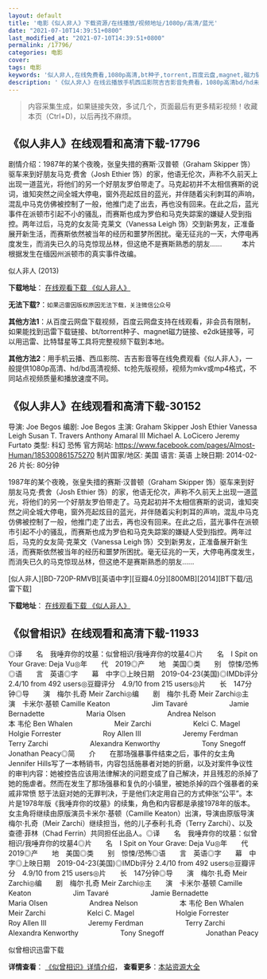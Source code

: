 ```yaml
---
layout: default
title: '电影《似人非人》下载资源/在线播放/视频地址/1080p/高清/蓝光'
date: "2021-07-10T14:39:51+0800"
last_modified_at: "2021-07-10T14:39:51+0800"
permalink: /17796/
categories: 电影
cover:
tags: 电影
keywords: '似人非人,在线免费看,1080p高清,bt种子,torrent,百度云盘,magnet,磁力链,迅雷下载资源'
description: '《似人非人》在线云播放手机西瓜影院吉吉影音免费看，1080p高清bd/hd未删减完整版和tc抢先枪版，mkv/mp4格式，附带bt/torrent种子、magnet/磁力链、百度云盘、网盘资源迅雷下载链接'
---
```


>内容采集生成，如果链接失效，多试几个，页面最后有更多精彩视频！收藏本页（Ctrl+D)，以后再找不麻烦。


## 《似人非人》在线观看和高清下载-17796

剧情介绍：1987年的某个夜晚，张皇失措的赛斯·汉普顿（Graham Skipper 饰）驱车来到好朋友马克·费舍（Josh Ethier 饰）的家，他语无伦次，声称不久前天上出现一道蓝光，将他们的另一个好朋友罗伯带走了。马克起初并不太相信赛斯的说词，谁知突然之间全城大停电，窗外亮起炫目的蓝光，并伴随着尖利刺耳的声响，混乱中马克仿佛被控制了一般，他推门走了出去，再也没有回来。在此之后，蓝光事件在派顿市引起不小的骚乱，而赛斯也成为罗伯和马克失踪案的嫌疑人受到指控。两年过后，马克的女友简·克莱文（Vanessa Leigh 饰）交到新男友，正准备展开新生活，而赛斯依然被当年的经历和噩梦所困扰。毫无征兆的一天，大停电再度发生，而消失已久的马克惊现丛林，但这绝不是赛斯熟悉的朋友……   　　本片根据发生在缅因州派顿市的真实事件改编。


似人非人 (2013)

**下载地址**： [在线观看下载 《似人非人》](https://www.btbtdy.me/btdy/dy3405.html) 


**无法下载?**：`如果迅雷因版权原因无法下载，关注微信公众号 `

**其他方法1**：从百度云网盘下载视频，百度云网盘支持在线观看，非会员有限制，如果能找到迅雷下载链接、bt/torrent种子、magnet磁力链接、e2dk链接等，可以用迅雷、比特彗星等工具将完整视频下载到本地。

**其他方法2**：用手机云播、西瓜影院、吉吉影音等在线免费观看《似人非人》，一般提供1080p高清、hd/bd高清视频、tc抢先版视频，视频为mkv或mp4格式，不同站点视频质量和播放速度不同。


## 《似人非人》在线观看和高清下载-30152

导演: Joe Begos 编剧: Joe Begos 主演: Graham Skipper Josh Ethier Vanessa Leigh Susan T. Travers Anthony Amaral III Michael A. LoCicero Jeremy Furtato 类型: 科幻 恐怖 官方网站: https://www.facebook.com/pages/Almost-Human/185300861575270 制片国家/地区: 美国 语言: 英语 上映日期: 2014-02-26 片长: 80分钟

1987年的某个夜晚，张皇失措的赛斯·汉普顿（Graham Skipper 饰）驱车来到好朋友马克·费舍（Josh Ethier 饰）的家，他语无伦次，声称不久前天上出现一道蓝光，将他们的另一个好朋友罗伯带走了。马克起初并不太相信赛斯的说词，谁知突然之间全城大停电，窗外亮起炫目的蓝光，并伴随着尖利刺耳的声响，混乱中马克仿佛被控制了一般，他推门走了出去，再也没有回来。在此之后，蓝光事件在派顿市引起不小的骚乱，而赛斯也成为罗伯和马克失踪案的嫌疑人受到指控。两年过后，马克的女友简·克莱文（Vanessa Leigh 饰）交到新男友，正准备展开新生活，而赛斯依然被当年的经历和噩梦所困扰。毫无征兆的一天，大停电再度发生，而消失已久的马克惊现丛林，但这绝不是赛斯熟悉的朋友……


[似人非人][BD-720P-RMVB][英语中字][豆瓣4.0分][800MB][2014][BT下载/迅雷下载]

**下载地址**： [在线观看下载 《似人非人》](https://www.btdx8.com/torrent/almost_human_2014.html) 


## 《似曾相识》在线观看和高清下载-11933

◎译　　名　我唾弃你的坟墓：似曾相识/我唾弃你的坟墓4◎片　　名　I Spit on Your Grave: Deja Vu◎年　　代　2019◎产　　地　美国◎类　　别　惊悚/恐怖◎语　　言　英语◎字　　幕　中字◎上映日期　2019-04-23(美国)◎IMDb评分 2.4/10 from 492 users◎豆瓣评分　4.9/10 from 215 users◎片　　长　147分钟◎导　　演　梅尔·扎奇 Meir Zarchi◎编　　剧　梅尔·扎奇 Meir Zarchi◎主　　演　卡米尔·基顿 Camille Keaton　　　　　　Jim Tavaré　　　　　　Jamie Bernadette　　　　　　Maria Olsen　　　　　　Andrea Nelson　　　　　　本 韦伦 Ben Whalen　　　　　　Meir Zarchi　　　　　　Kelci C. Magel　　　　　　Holgie Forrester　　　　　　Roy Allen III　　　　　　Jeremy Ferdman　　　　　　Terry Zarchi　　　　　　Alexandra Kenworthy　　　　　　Tony Snegoff　　　　　　Jonathan Peacy◎简　　介　　在那场强暴事件结束之后，事件的女主角Jennifer Hills写了一本畅销书，内容包括施暴者对她的折磨，以及对案件争议性的审判内容：她被控告应该用法律解决的问题变成了自己解决，并且残忍的杀掉了她的施虐者。然而在发生了那场强暴和复仇的小镇里，被她杀掉的四个强暴者的亲戚非常愤 怒于法庭对她的无罪判决，于是他们决定用自己的方式伸张“公平”。本片是1978年版《我唾弃你的坟墓》的续集，角色和内容都是承接1978年的版本。女主角将继续由原版演员卡米尔·基顿（Camille Keaton）出演，导演由原版导演梅尔·扎奇（Meir Zarchi）继续担当，他的儿子泰利·扎奇（Terry Zarchi）、以及查德·菲林（Chad Ferrin）共同担任出品人。◎译　　名　我唾弃你的坟墓：似曾相识/我唾弃你的坟墓4◎片　　名　I Spit on Your Grave: Deja Vu◎年　　代　2019◎产　　地　美国◎类　　别　惊悚/恐怖◎语　　言　英语◎字　　幕　中字◎上映日期　2019-04-23(美国)◎IMDb评分 2.4/10 from 492 users◎豆瓣评分　4.9/10 from 215 users◎片　　长　147分钟◎导　　演　梅尔·扎奇 Meir Zarchi◎编　　剧　梅尔·扎奇 Meir Zarchi◎主　　演　卡米尔·基顿 Camille Keaton　　　　　　Jim Tavaré　　　　　　Jamie Bernadette　　　　　　Maria Olsen　　　　　　Andrea Nelson　　　　　　本 韦伦 Ben Whalen　　　　　　Meir Zarchi　　　　　　Kelci C. Magel　　　　　　Holgie Forrester　　　　　　Roy Allen III　　　　　　Jeremy Ferdman　　　　　　Terry Zarchi　　　　　　Alexandra Kenworthy　　　　　　Tony Snegoff　　　　　　Jonathan Peacy


似曾相识迅雷下载

**详情查看**： [《似曾相识》详情介绍](/movie/11933/)， **查看更多**：[本站资源大全](/movie/t/all/)

